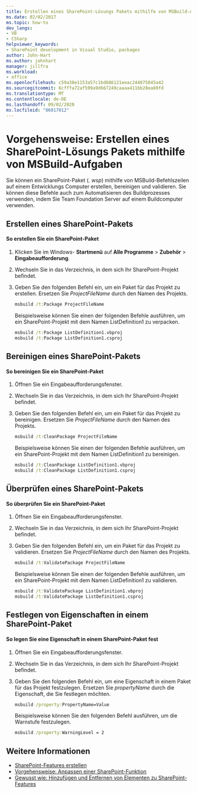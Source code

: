 ```yaml
---
title: Erstellen eines SharePoint-Lösungs Pakets mithilfe von MSBuild-Aufgaben
ms.date: 02/02/2017
ms.topic: how-to
dev_langs:
- VB
- CSharp
helpviewer_keywords:
- SharePoint development in Visual Studio, packages
author: John-Hart
ms.author: johnhart
manager: jillfra
ms.workload:
- office
ms.openlocfilehash: c59a38e1153a57c1bd886121eeac244075045a42
ms.sourcegitcommit: 6cfffa72af599a9d667249caaaa411bb28ea69fd
ms.translationtype: MT
ms.contentlocale: de-DE
ms.lasthandoff: 09/02/2020
ms.locfileid: "86017012"
---
```

# <a name="how-to-create-a-sharepoint-solution-package-by-using-msbuild-tasks"></a>Vorgehensweise: Erstellen eines SharePoint-Lösungs Pakets mithilfe von MSBuild-Aufgaben
  Sie können ein SharePoint-Paket (*. wsp*) mithilfe von MSBuild-Befehlszeilen auf einem Entwicklungs Computer erstellen, bereinigen und validieren. Sie können diese Befehle auch zum Automatisieren des Buildprozesses verwenden, indem Sie Team Foundation Server auf einem Buildcomputer verwenden.

## <a name="build-a-sharepoint-package"></a>Erstellen eines SharePoint-Pakets

#### <a name="to-build-a-sharepoint-package"></a>So erstellen Sie ein SharePoint-Paket

1. Klicken Sie im Windows- **Startmenü** auf **Alle Programme**  >  **Zubehör**  >  **Eingabeaufforderung**.

2. Wechseln Sie in das Verzeichnis, in dem sich Ihr SharePoint-Projekt befindet.

3. Geben Sie den folgenden Befehl ein, um ein Paket für das Projekt zu erstellen. Ersetzen Sie *ProjectFileName* durch den Namen des Projekts.

    ```cmd
    msbuild /t:Package ProjectFileName
    ```

     Beispielsweise können Sie einen der folgenden Befehle ausführen, um ein SharePoint-Projekt mit dem Namen ListDefinition1 zu verpacken.

    ```cmd
    msbuild /t:Package ListDefinition1.vbproj
    msbuild /t:Package ListDefinition1.csproj
    ```

## <a name="clean-a-sharepoint-package"></a>Bereinigen eines SharePoint-Pakets

#### <a name="to-clean-a-sharepoint-package"></a>So bereinigen Sie ein SharePoint-Paket

1. Öffnen Sie ein Eingabeaufforderungsfenster.

2. Wechseln Sie in das Verzeichnis, in dem sich Ihr SharePoint-Projekt befindet.

3. Geben Sie den folgenden Befehl ein, um ein Paket für das Projekt zu bereinigen. Ersetzen Sie *ProjectFileName* durch den Namen des Projekts.

    ```cmd
    msbuild /t:CleanPackage ProjectFileName
    ```

     Beispielsweise können Sie einen der folgenden Befehle ausführen, um ein SharePoint-Projekt mit dem Namen ListDefinition1 zu bereinigen.

    ```cmd
    msbuild /t:CleanPackage ListDefinition1.vbproj
    msbuild /t:CleanPackage ListDefinition1.csproj
    ```

## <a name="validate-a-sharepoint-package"></a>Überprüfen eines SharePoint-Pakets

#### <a name="to-validate-a-sharepoint-package"></a>So überprüfen Sie ein SharePoint-Paket

1. Öffnen Sie ein Eingabeaufforderungsfenster.

2. Wechseln Sie in das Verzeichnis, in dem sich Ihr SharePoint-Projekt befindet.

3. Geben Sie den folgenden Befehl ein, um ein Paket für das Projekt zu validieren. Ersetzen Sie *ProjectFileName* durch den Namen des Projekts.

    ```cmd
    msbuild /t:ValidatePackage ProjectFileName
    ```

     Beispielsweise können Sie einen der folgenden Befehle ausführen, um ein SharePoint-Projekt mit dem Namen ListDefinition1 zu validieren.

    ```cmd
    msbuild /t:ValidatePackage ListDefinition1.vbproj
    msbuild /t:ValidatePackage ListDefinition1.csproj
    ```

## <a name="set-properties-in-a-sharepoint-package"></a>Festlegen von Eigenschaften in einem SharePoint-Paket

#### <a name="to-set-a-property-in-a-sharepoint-package"></a>So legen Sie eine Eigenschaft in einem SharePoint-Paket fest

1. Öffnen Sie ein Eingabeaufforderungsfenster.

2. Wechseln Sie in das Verzeichnis, in dem sich Ihr SharePoint-Projekt befindet.

3. Geben Sie den folgenden Befehl ein, um eine Eigenschaft in einem Paket für das Projekt festzulegen. Ersetzen Sie *propertyName* durch die Eigenschaft, die Sie festlegen möchten.

    ```cmd
    msbuild /property:PropertyName=Value
    ```

     Beispielsweise können Sie den folgenden Befehl ausführen, um die Warnstufe festzulegen.

    ```cmd
    msbuild /property:WarningLevel = 2
    ```

## <a name="see-also"></a>Weitere Informationen
- [SharePoint-Features erstellen](../sharepoint/creating-sharepoint-features.md)
- [Vorgehensweise: Anpassen einer SharePoint-Funktion](../sharepoint/how-to-customize-a-sharepoint-feature.md)
- [Gewusst wie: Hinzufügen und Entfernen von Elementen zu SharePoint-Features](../sharepoint/how-to-add-and-remove-items-to-sharepoint-features.md)
